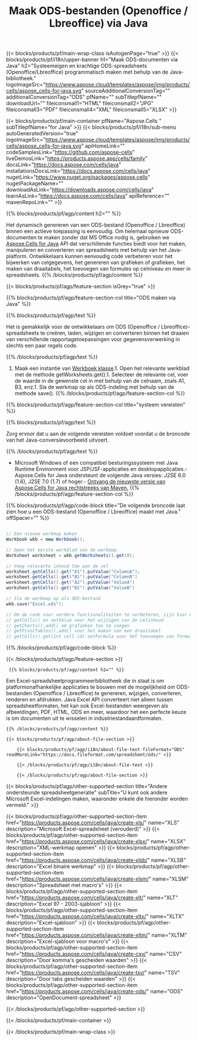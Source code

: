 ﻿---
title: Maak ODS-bestanden (Openoffice / Lbreoffice) via Java 
url: /nl/java/create-ods/ 
description: Java Voorbeeldcode voor het genereren van ODS-documenten. Gebruik deze code voor het maken van ODS-bestanden (Openoffice / Lbreoffice) binnen een op Java gebaseerde desktop- of webtoepassing.
---
{{< blocks/products/pf/main-wrap-class isAutogenPage="true" >}}
{{< blocks/products/pf/i18n/upper-banner h1="Maak ODS-documenten via Java" h2="Systeemeigen en krachtige ODS-spreadsheets (Openoffice/Lbreoffice) programmatisch maken met behulp van de Java-bibliotheek." logoImageSrc="https://www.aspose.cloud/templates/aspose/img/products/cells/aspose_cells-for-java.svg" sourceAdditionalConversionTag="" additionalConversionTag="ODS" pfName="" subTitlepfName="" downloadUrl="" fileiconsmall1="HTML" fileiconsmall2="JPG" fileiconsmall3="PDF" fileiconsmall4="XML" fileiconsmall5="XLSX" >}}

{{< blocks/products/pf/main-container pfName="Aspose.Cells " subTitlepfName="for Java" >}}
{{< blocks/products/pf/i18n/sub-menu autoGeneratedVersion="true" logoImageSrc="https://www.aspose.cloud/templates/aspose/img/products/cells/aspose_cells-for-java.svg" apiHomeLink="" codeSamplesLink="https://github.com/aspose-cells" liveDemosLink="https://products.aspose.app/cells/family" docsLink="https://docs.aspose.com/cells/java" installationsDocsLink="https://docs.aspose.com/cells/java" nugetLink="https://www.nuget.org/packages/aspose.cells" nugetPackageName="" downloadAsLink="https://downloads.aspose.com/cells/java" learnAsLink="https://docs.aspose.com/cells/java" apiReference="" mavenRepoLink="" >}}

{{% blocks/products/pf/agp/content h2="" %}}

 Het dynamisch genereren van een ODS-bestand (Openoffice / Lbreoffice) binnen een actieve toepassing is eenvoudig. Om helemaal opnieuw ODS-documenten te maken zonder dat MS Office nodig is, gebruiken we
 [Aspose.Cells for Java](https://products.aspose.com/cells/java) 
 API dat verschillende functies biedt voor het maken, manipuleren en converteren van spreadsheets met behulp van het Java-platform. Ontwikkelaars kunnen eenvoudig code verbeteren voor het bijwerken van celgegevens, het genereren van grafieken of grafieken, het maken van draaitabels, het toevoegen van formules op celniveau en meer in spreadsheets.
{{% /blocks/products/pf/agp/content %}}

{{< blocks/products/pf/agp/feature-section isGrey="true" >}}

{{% blocks/products/pf/agp/feature-section-col title="ODS maken via Java" %}}

{{% blocks/products/pf/agp/text %}}

 Het is gemakkelijk voor de ontwikkelaars om ODS (Openoffice / Lbreoffice)-spreadsheets te creëren, laden, wijzigen en converteren binnen het draaien van verschillende rapportagetoepassingen voor gegevensverwerking in slechts een paar regels code.

{{% /blocks/products/pf/agp/text %}}

1. Maak een instantie van [Werkboek klasse](https://apireference.aspose.com/cells/java/com.aspose.cells/Workbook).1. Open het relevante werkblad met de methode getWorksheets.get().1. Selecteer de relevante cel, voer de waarde in de gewenste cel in met behulp van de celnaam, zoals A1, B3, enz.1. Sla de werkmap op als ODS-indeling met behulp van de methode save().
{{% /blocks/products/pf/agp/feature-section-col %}}

{{% blocks/products/pf/agp/feature-section-col title="systeem vereisten" %}}

{{% blocks/products/pf/agp/text %}}

Zorg ervoor dat u aan de volgende vereisten voldoet voordat u de broncode van het Java-conversievoorbeeld uitvoert.  

{{% /blocks/products/pf/agp/text %}}

- Microsoft Windows of een compatibel besturingssysteem met Java Runtime Environment voor JSP/JSF-applicaties en desktopapplicaties.- Aspose.Cells for Java ondersteunt de volgende Java versies: J2SE 6.0 (1.6), J2SE 7.0 (1.7) of hoger.- [Ontvang de nieuwste versie van Aspose.Cells for Java rechtstreeks van Maven.](https://docs.aspose.com/cells/java/installation/) 
{{% /blocks/products/pf/agp/feature-section-col %}}

{{% blocks/products/pf/agp/code-block title="De volgende broncode laat zien hoe u een ODS-bestand (Openoffice / Lbreoffice) maakt met Java." offSpacer="" %}}

```cs

// Een nieuwe werkmap maken
Workbook wkb = new Workbook();

// Open het eerste werkblad van de werkmap.
Worksheet worksheet = wkb.getWorksheets().get(0);

// Voeg relevante inhoud toe aan de cel
worksheet.getCells().get("A1").putValue("ColumnA");
worksheet.getCells().get("B1").putValue("ColumnB")
worksheet.getCells().get("A2").putValue("ValueA")
worksheet.getCells().get("B2").putValue("ValueB")

// Sla de werkmap op als ODS-bestand
wkb.save("Excel.ods"); 

// Om de code voor verdere functionaliteiten te verbeteren, zijn hier meer functies
// getCells() en setValue voor het wijzigen van de celinhoud
// getCharts().add() om grafieken toe te voegen
// getPivotTables().add() voor het maken van een draaitabel
// getCells().get(int cell id).setFormula voor het toevoegen van formule op celniveau


```

{{% /blocks/products/pf/agp/code-block %}}

{{< /blocks/products/pf/agp/feature-section >}}

<!-- aboutfile Starts -->

     
     {{% blocks/products/pf/agp/content h2="" %}}

 Een Excel-spreadsheetprogrammeerbibliotheek die in staat is om platformonafhankelijke applicaties te bouwen met de mogelijkheid om ODS-bestanden (Openoffice / Lbreoffice) te genereren, wijzigen, converteren, renderen en afdrukken. Java Excel API converteert niet alleen tussen spreadsheetformaten, het kan ook Excel-bestanden weergeven als afbeeldingen, PDF, HTML, ODS en meer, waardoor het een perfecte keuze is om documenten uit te wisselen in industriestandaardformaten.



    {{% /blocks/products/pf/agp/content %}}

    {{< blocks/products/pf/agp/about-file-section >}}

        {{< blocks/products/pf/agp/i18n/about-file-text fileFormat="ODS" readMoreLink="https://docs.fileformat.com/spreadsheet/ods/" >}}

        {{< /blocks/products/pf/agp/i18n/about-file-text >}}

        {{< /blocks/products/pf/agp/about-file-section >}}

          

<!-- aboutfile Ends -->

{{< blocks/products/pf/agp/other-supported-section title="Andere ondersteunde spreadsheetgeneratie" subTitle="U kunt ook andere Microsoft Excel-indelingen maken, waaronder enkele die hieronder worden vermeld." >}}

{{< blocks/products/pf/agp/other-supported-section-item href="https://products.aspose.com/cells/java/create-xls/" name="XLS" description="Microsoft Excel-spreadsheet (verouderd)" >}} 
{{< blocks/products/pf/agp/other-supported-section-item href="https://products.aspose.com/cells/java/create-xlsx/" name="XLSX" description="XML-werkmap openen" >}} 
{{< blocks/products/pf/agp/other-supported-section-item href="https://products.aspose.com/cells/java/create-xlsb/" name="XLSB" description="Excel binaire werkmap" >}} 
{{< blocks/products/pf/agp/other-supported-section-item href="https://products.aspose.com/cells/java/create-xlsm/" name="XLSM" description="Spreadsheet met macro\'s" >}} 
{{< blocks/products/pf/agp/other-supported-section-item href="https://products.aspose.com/cells/java/create-xlt/" name="XLT" description="Excel 97 - 2003-sjabloon" >}} 
{{< blocks/products/pf/agp/other-supported-section-item href="https://products.aspose.com/cells/java/create-xltx/" name="XLTX" description="Excel-sjabloon" >}} 
{{< blocks/products/pf/agp/other-supported-section-item href="https://products.aspose.com/cells/java/create-xltm/" name="XLTM" description="Excel-sjabloon voor macro\'s" >}} 
{{< blocks/products/pf/agp/other-supported-section-item href="https://products.aspose.com/cells/java/create-csv/" name="CSV" description="Door komma\'s gescheiden waarden" >}} 
{{< blocks/products/pf/agp/other-supported-section-item href="https://products.aspose.com/cells/java/create-tsv/" name="TSV" description="Door tabs gescheiden waarden" >}} 
{{< blocks/products/pf/agp/other-supported-section-item href="https://products.aspose.com/cells/java/create-ods/" name="ODS" description="OpenDocument-spreadsheet" >}} 

{{< /blocks/products/pf/agp/other-supported-section >}}

{{< /blocks/products/pf/main-container >}}
    
{{< /blocks/products/pf/main-wrap-class >}}
